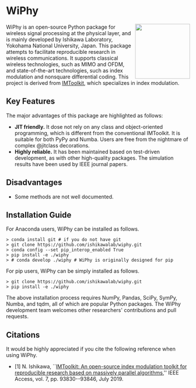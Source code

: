 # WiPhy
<img align="right" width="150px" height="150px" src="https://user-images.githubusercontent.com/62990567/87901098-16cfb080-ca91-11ea-99fb-8f46db3c741d.png">
WiPhy is an open-source Python package for wireless signal processing at the physical layer, and is mainly developed by Ishikawa Laboratory, Yokohama National University, Japan. This package attempts to facilitate reproducible research in wireless communications. 
It supports classical wireless technologies, such as MIMO and OFDM, and state-of-the-art technologies, such as index modulation and nonsquare differential coding. This project is derived from <a href="https://github.com/ishikawalab/imtoolkit" target="_blank">IMToolkit</a>, which specializes in index modulation.

## Key Features
The major advantages of this package are highlighted as follows:
- **JIT friendly.** It dose not rely on any class and object-oriented programming, which is different from the conventional IMToolkit. It is suitable for both PyPy and Numba. Users are free from the nightmare of complex @jitclass decorations.
- **Highly reliable.** It has been maintained based on test-driven development, as with other high-quality packages. The simulation results have been used by IEEE journal papers.

## Disadvantages
- Some methods are not well documented.  

## Installation Guide
For Anaconda users, WiPhy can be installed as follows.

    > conda install git # if you do not have git
    > git clone https://github.com/ishikawalab/wiphy.git
    > conda config --set pip_interop_enabled True
    > pip install -e ./wiphy
    > # conda develop ./wiphy # WiPhy is originally designed for pip

For pip users, WiPhy can be simply installed as follows.

    > git clone https://github.com/ishikawalab/wiphy.git
    > pip install -e ./wiphy

The above installation process requires NumPy, Pandas, SciPy, SymPy, Numba, and tqdm, all of which are popular Python packages.
The WiPhy development team welcomes other researchers' contributions and pull requests.


## Citations

It would be highly appreciated if you cite the following reference when using WiPhy.

- [1] N. Ishikawa, ``[IMToolkit: An open-source index modulation toolkit for reproducible research based on massively parallel algorithms](https://doi.org/10.1109%2Faccess.2019.2928033),'' IEEE Access, vol. 7, pp. 93830--93846, July 2019.

